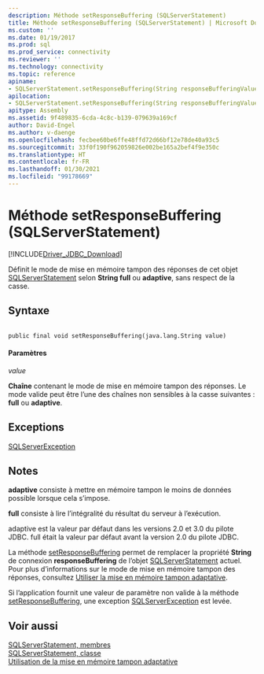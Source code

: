 ```yaml
---
description: Méthode setResponseBuffering (SQLServerStatement)
title: Méthode setResponseBuffering (SQLServerStatement) | Microsoft Docs
ms.custom: ''
ms.date: 01/19/2017
ms.prod: sql
ms.prod_service: connectivity
ms.reviewer: ''
ms.technology: connectivity
ms.topic: reference
apiname:
- SQLServerStatement.setResponseBuffering(String responseBufferingValue)
apilocation:
- SQLServerStatement.setResponseBuffering(String responseBufferingValue)
apitype: Assembly
ms.assetid: 9f489835-6cda-4c8c-b139-079639a169cf
author: David-Engel
ms.author: v-daenge
ms.openlocfilehash: fecbee60be6ffe48ffd72d66bf12e78de40a93c5
ms.sourcegitcommit: 33f0f190f962059826e002be165a2bef4f9e350c
ms.translationtype: HT
ms.contentlocale: fr-FR
ms.lasthandoff: 01/30/2021
ms.locfileid: "99178669"
---
```

# <a name="setresponsebuffering-method-sqlserverstatement"></a>Méthode setResponseBuffering (SQLServerStatement)
[!INCLUDE[Driver_JDBC_Download](../../../includes/driver_jdbc_download.md)]

  Définit le mode de mise en mémoire tampon des réponses de cet objet [SQLServerStatement](../../../connect/jdbc/reference/sqlserverstatement-class.md) selon **String full** ou **adaptive**, sans respect de la casse.  
  
## <a name="syntax"></a>Syntaxe  
  
```  
  
public final void setResponseBuffering(java.lang.String value)  
```  
  
#### <a name="parameters"></a>Paramètres  
 *value*  
  
 **Chaîne** contenant le mode de mise en mémoire tampon des réponses. Le mode valide peut être l’une des chaînes non sensibles à la casse suivantes : **full** ou **adaptive**.  
  
## <a name="exceptions"></a>Exceptions  
 [SQLServerException](../../../connect/jdbc/reference/sqlserverexception-class.md)  
  
## <a name="remarks"></a>Notes  
 **adaptive** consiste à mettre en mémoire tampon le moins de données possible lorsque cela s’impose.  
  
 **full** consiste à lire l’intégralité du résultat du serveur à l’exécution.  
  
 adaptive est la valeur par défaut dans les versions 2.0 et 3.0 du pilote JDBC. full était la valeur par défaut avant la version 2.0 du pilote JDBC.  
  
 La méthode [setResponseBuffering](../../../connect/jdbc/reference/setresponsebuffering-method-sqlserverstatement.md) permet de remplacer la propriété **String** de connexion **responseBuffering** de l’objet [SQLServerStatement](../../../connect/jdbc/reference/sqlserverstatement-class.md) actuel. Pour plus d’informations sur le mode de mise en mémoire tampon des réponses, consultez [Utiliser la mise en mémoire tampon adaptative](../../../connect/jdbc/using-adaptive-buffering.md).  
  
 Si l’application fournit une valeur de paramètre non valide à la méthode [setResponseBuffering](../../../connect/jdbc/reference/setresponsebuffering-method-sqlserverstatement.md), une exception [SQLServerException](../../../connect/jdbc/reference/sqlserverexception-class.md) est levée.  
  
## <a name="see-also"></a>Voir aussi  
 [SQLServerStatement, membres](../../../connect/jdbc/reference/sqlserverstatement-members.md)   
 [SQLServerStatement, classe](../../../connect/jdbc/reference/sqlserverstatement-class.md)   
 [Utilisation de la mise en mémoire tampon adaptative](../../../connect/jdbc/using-adaptive-buffering.md)  
  
  

